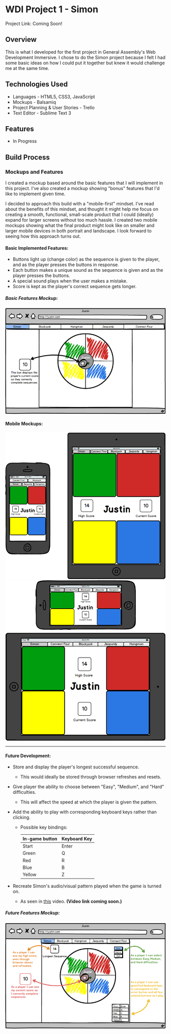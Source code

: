 # WDI Project 1 - Simon

Project Link: Coming Soon!

## Overview

This is what I developed for the first project in General Assembly's Web Development Immersive.  I chose to do the Simon project because I felt I had some basic ideas on how I could put it together but knew it would challenge me at the same time.

## Technologies Used

* Languages - HTML5, CSS3, JavaScript
* Mockups - Balsamiq
* Project Planning & User Stories - Trello
* Text Editor - Sublime Text 3

## Features

* In Progress

## Build Process

### Mockups and Features

I created a mockup based around the basic features that I will implement in this project.  I've also created a mockup showing "bonus" features that I'd like to implement given time.

I decided to approach this build with a "mobile-first" mindset.  I've read about the benefits of this mindset, and thought it might help me focus on creating a smooth, functional, small-scale product that I could (ideally) expand for larger screens without too much hassle. I created two mobile mockups showing what the final product might look like on smaller and larger mobile devices in both portrait and landscape.  I look forward to seeing how this approach turns out.

#### Basic Implemented Features:

* Buttons light up (change color) as the sequence is given to the player, and as the player presses the buttons in response.
* Each button makes a unique sound as the sequence is given and as the player presses the buttons.
* A special sound plays when the user makes a mistake.
* Score is kept as the player's correct sequence gets longer.

##### Basic Features Mockup:
![Basic Features Mockup](mockups/game-basic-mockup.png "Basic Features Mockup")

#### Mobile Mockups:
![Mobile Mockup - Portrait](mockups/mobile-mockup.png "Mobile Mockup - Portrait")
![Mobile Mockup - Landscape](mockups/mobile-mockup-landscape.png "Mobile Mockup - Landscape")

---

#### Future Development:

* Store and display the player's longest successful sequence.
  - This would ideally be stored through browser refreshes and resets.
* Give player the ability to choose between "Easy", "Medium", and "Hard" difficulties.
  - This will affect the speed at which the player is given the pattern.
* Add the ability to play with corresponding keyboard keys rather than clicking.
  - Possible key bindings:

    | In-game button | Keyboard Key  |
    | -------------- | ------------- |
    | Start          | Enter         |
    | Green          | Q             |
    | Red            | R             |
    | Blue           | B             |
    | Yellow         | Z             |

* Recreate Simon's audio/visual pattern played when the game is turned on.
  - As seen in [this]() video. **(Video link coming soon.)**

##### Future Features Mockup:
![Future Features Mockup](mockups/game-future-mockup.png "Future Features Mockup")

